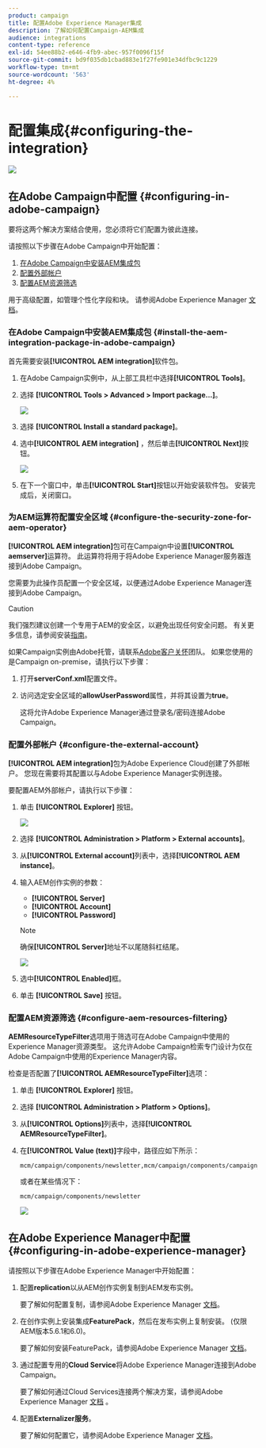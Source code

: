 ```yaml
---
product: campaign
title: 配置Adobe Experience Manager集成
description: 了解如何配置Campaign-AEM集成
audience: integrations
content-type: reference
exl-id: 54ee88b2-e646-4fb9-abec-957f0096f15f
source-git-commit: bd9f035db1cbad883e1f27fe901e34dfbc9c1229
workflow-type: tm+mt
source-wordcount: '563'
ht-degree: 4%

---
```


# 配置集成{#configuring-the-integration}

![](../../assets/common.svg)

## 在Adobe Campaign中配置 {#configuring-in-adobe-campaign}

要将这两个解决方案结合使用，您必须将它们配置为彼此连接。

请按照以下步骤在Adobe Campaign中开始配置：

1. [在Adobe Campaign中安装AEM集成包](#install-the-aem-integration-package-in-adobe-campaign)
1. [配置外部帐户](#configure-the-external-account)
1. [配置AEM资源筛选](#configure-aem-resources-filtering)

用于高级配置，如管理个性化字段和块。 请参阅Adobe Experience Manager [文档](https://helpx.adobe.com/experience-manager/6-5/sites/administering/using/campaignonpremise.html)。

### 在Adobe Campaign中安装AEM集成包 {#install-the-aem-integration-package-in-adobe-campaign}

首先需要安装&#x200B;**[!UICONTROL AEM integration]**&#x200B;软件包。

1. 在Adobe Campaign实例中，从上部工具栏中选择&#x200B;**[!UICONTROL Tools]**。
1. 选择 **[!UICONTROL Tools > Advanced > Import package...]**。

   ![](assets/aem_config_1.png)

1. 选择 **[!UICONTROL Install a standard package]**。
1. 选中&#x200B;**[!UICONTROL AEM integration]** ，然后单击&#x200B;**[!UICONTROL Next]**&#x200B;按钮。

   ![](assets/aem_config_2.png)

1. 在下一个窗口中，单击&#x200B;**[!UICONTROL Start]**&#x200B;按钮以开始安装软件包。 安装完成后，关闭窗口。

### 为AEM运算符配置安全区域 {#configure-the-security-zone-for-aem-operator}

**[!UICONTROL AEM integration]**&#x200B;包可在Campaign中设置&#x200B;**[!UICONTROL aemserver]**&#x200B;运算符。 此运算符将用于将Adobe Experience Manager服务器连接到Adobe Campaign。

您需要为此操作员配置一个安全区域，以便通过Adobe Experience Manager连接到Adobe Campaign。

>[!CAUTION]
>
>我们强烈建议创建一个专用于AEM的安全区，以避免出现任何安全问题。 有关更多信息，请参阅安装[指南](../../installation/using/security-zones.md)。

如果Campaign实例由Adobe托管，请联系[Adobe客户关怀](https://helpx.adobe.com/cn/enterprise/admin-guide.html/enterprise/using/support-for-experience-cloud.ug.html)团队。 如果您使用的是Campaign on-premise，请执行以下步骤：

1. 打开&#x200B;**serverConf.xml**&#x200B;配置文件。
1. 访问选定安全区域的&#x200B;**allowUserPassword**&#x200B;属性，并将其设置为&#x200B;**true**。

   这将允许Adobe Experience Manager通过登录名/密码连接Adobe Campaign。

### 配置外部帐户 {#configure-the-external-account}

**[!UICONTROL AEM integration]**&#x200B;包为Adobe Experience Cloud创建了外部帐户。 您现在需要将其配置以与Adobe Experience Manager实例连接。

要配置AEM外部帐户，请执行以下步骤：

1. 单击 **[!UICONTROL Explorer]** 按钮。

   ![](assets/aem_config_3.png)

1. 选择 **[!UICONTROL Administration > Platform > External accounts]**。
1. 从&#x200B;**[!UICONTROL External account]**&#x200B;列表中，选择&#x200B;**[!UICONTROL AEM instance]**。
1. 输入AEM创作实例的参数：

   * **[!UICONTROL Server]**
   * **[!UICONTROL Account]**
   * **[!UICONTROL Password]**

   >[!NOTE]
   >
   >确保&#x200B;**[!UICONTROL Server]**&#x200B;地址不以尾随斜杠结尾。

   ![](assets/aem_config_4.png)

1. 选中&#x200B;**[!UICONTROL Enabled]**&#x200B;框。
1. 单击 **[!UICONTROL Save]** 按钮。

### 配置AEM资源筛选 {#configure-aem-resources-filtering}

**AEMResourceTypeFilter**&#x200B;选项用于筛选可在Adobe Campaign中使用的Experience Manager资源类型。 这允许Adobe Campaign检索专门设计为仅在Adobe Campaign中使用的Experience Manager内容。

检查是否配置了&#x200B;**[!UICONTROL AEMResourceTypeFilter]**&#x200B;选项：

1. 单击 **[!UICONTROL Explorer]** 按钮。
1. 选择 **[!UICONTROL Administration > Platform > Options]**。
1. 从&#x200B;**[!UICONTROL Options]**&#x200B;列表中，选择&#x200B;**[!UICONTROL AEMResourceTypeFilter]**。
1. 在&#x200B;**[!UICONTROL Value (text)]**&#x200B;字段中，路径应如下所示：

   ```
   mcm/campaign/components/newsletter,mcm/campaign/components/campaign_newsletterpage,mcm/neolane/components/newsletter
   ```

   或者在某些情况下：

   ```
   mcm/campaign/components/newsletter
   ```

   ![](assets/aem_config_5.png)

## 在Adobe Experience Manager中配置 {#configuring-in-adobe-experience-manager}

请按照以下步骤在Adobe Experience Manager中开始配置：

1. 配置&#x200B;**replication**&#x200B;以从AEM创作实例复制到AEM发布实例。

   要了解如何配置复制，请参阅Adobe Experience Manager [文档](https://helpx.adobe.com/experience-manager/6-5/sites/deploying/using/replication.html)。

1. 在创作实例上安装集成&#x200B;**FeaturePack**，然后在发布实例上复制安装。 (仅限AEM版本5.6.1和6.0)。

   要了解如何安装FeaturePack，请参阅Adobe Experience Manager [文档](https://helpx.adobe.com/experience-manager/aem-previous-versions.html)。

1. 通过配置专用的&#x200B;**Cloud Service**&#x200B;将Adobe Experience Manager连接到Adobe Campaign。

   要了解如何通过Cloud Services连接两个解决方案，请参阅Adobe Experience Manager [文档](https://helpx.adobe.com/experience-manager/6-5/sites/administering/using/campaignonpremise.html#ConfiguringAdobeExperienceManager) 。

1. 配置&#x200B;**Externalizer服务**。

   要了解如何配置它，请参阅Adobe Experience Manager [文档](https://helpx.adobe.com/experience-manager/6-5/sites/developing/using/externalizer.html)。
